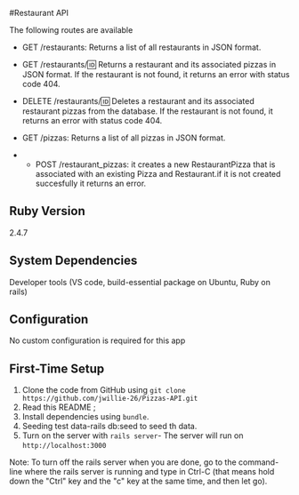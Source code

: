 
#Restaurant API

 
The following routes are available
 
* GET /restaurants: Returns a list of all restaurants in JSON format.
* GET /restaurants/:id: Returns a restaurant and its associated pizzas in JSON format. If the restaurant is not found, it returns an error with status code 404.

* DELETE /restaurants/:id: Deletes a restaurant and its associated restaurant pizzas from the database. If the restaurant is not found, it returns an error with status code 404.

* GET /pizzas: Returns a list of all pizzas in JSON format.

* * POST /restaurant_pizzas: it creates a new RestaurantPizza that is associated with an existing Pizza and Restaurant.if it is not created succesfully it returns an error.

## Ruby Version

2.4.7

## System Dependencies

Developer tools (VS code, build-essential package on Ubuntu, Ruby on rails)

## Configuration

No custom configuration is required for this app

## First-Time Setup

1. Clone the code from GitHub using `git clone https://github.com/jwillie-26/Pizzas-API.git`
2. Read this README ;
3. Install dependencies using `bundle`.
4. Seeding test data-rails db:seed to seed th data.
5. Turn on the server with `rails server`- The server will run on `http://localhost:3000`



Note: To turn off the rails server when you are done, go to the command-line where the rails server is running and type in Ctrl-C (that means hold down the "Ctrl" key and the "c" key at the same time, and then let go).




